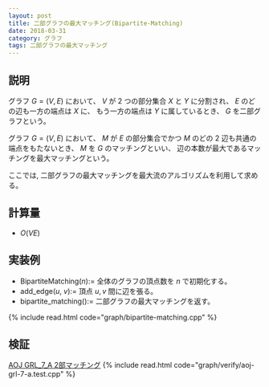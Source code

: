 ```yaml
---
layout: post
title: 二部グラフの最大マッチング(Bipartite-Matching)
date: 2018-03-31
category: グラフ
tags: 二部グラフの最大マッチング
---
```


## 説明
グラフ $G=(V, E)$ において、 $V$ が $2$ つの部分集合 $X$ と $Y$ に分割され、 $E$ のどの辺も一方の端点は $X$ に、 もう一方の端点は $Y$ に属しているとき、 $G$ を二部グラフという。

グラフ $G=(V, E)$ において、 $M$ が $E$ の部分集合でかつ $M$ のどの $2$ 辺も共通の端点をもたないとき、 $M$ を $G$ のマッチングといい、 辺の本数が最大であるマッチングを最大マッチングという。

ここでは, 二部グラフの最大マッチングを最大流のアルゴリズムを利用して求める。


## 計算量
* $O(V E)$

## 実装例

* BipartiteMatching($n$):= 全体のグラフの頂点数を $n$ で初期化する。
* add_edge($u$, $v$):= 頂点 $u, v$ 間に辺を張る。
* bipartite_matching():= 二部グラフの最大マッチングを返す。

{% include read.html  code="graph/bipartite-matching.cpp" %}

## 検証

[AOJ GRL_7_A 2部マッチング](http://judge.u-aizu.ac.jp/onlinejudge/description.jsp?id=GRL_7_A&lang=jp)
{% include read.html code="graph/verify/aoj-grl-7-a.test.cpp" %}
